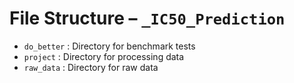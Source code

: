 # **File Structure – ```_IC50_Prediction```**
* ```do_better``` : Directory for benchmark tests
* ```project``` : Directory for processing data
* ```raw_data``` : Directory for raw data
